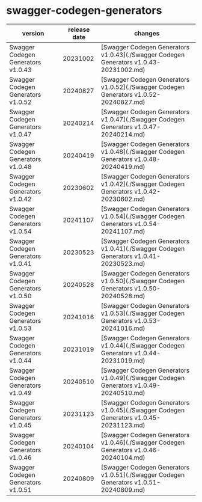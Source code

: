 # swagger-codegen-generators	


|version|release date|changes|
|---|---|---|
|Swagger Codegen Generators v1.0.43|20231002|[Swagger Codegen Generators v1.0.43](./Swagger Codegen Generators v1.0.43-20231002.md)|
|Swagger Codegen Generators v1.0.52|20240827|[Swagger Codegen Generators v1.0.52](./Swagger Codegen Generators v1.0.52-20240827.md)|
|Swagger Codegen Generators v1.0.47|20240214|[Swagger Codegen Generators v1.0.47](./Swagger Codegen Generators v1.0.47-20240214.md)|
|Swagger Codegen Generators v1.0.48|20240419|[Swagger Codegen Generators v1.0.48](./Swagger Codegen Generators v1.0.48-20240419.md)|
|Swagger Codegen Generators v1.0.42|20230602|[Swagger Codegen Generators v1.0.42](./Swagger Codegen Generators v1.0.42-20230602.md)|
|Swagger Codegen Generators v1.0.54|20241107|[Swagger Codegen Generators v1.0.54](./Swagger Codegen Generators v1.0.54-20241107.md)|
|Swagger Codegen Generators v1.0.41|20230523|[Swagger Codegen Generators v1.0.41](./Swagger Codegen Generators v1.0.41-20230523.md)|
|Swagger Codegen Generators v1.0.50|20240528|[Swagger Codegen Generators v1.0.50](./Swagger Codegen Generators v1.0.50-20240528.md)|
|Swagger Codegen Generators v1.0.53|20241016|[Swagger Codegen Generators v1.0.53](./Swagger Codegen Generators v1.0.53-20241016.md)|
|Swagger Codegen Generators v1.0.44|20231019|[Swagger Codegen Generators v1.0.44](./Swagger Codegen Generators v1.0.44-20231019.md)|
|Swagger Codegen Generators v1.0.49|20240510|[Swagger Codegen Generators v1.0.49](./Swagger Codegen Generators v1.0.49-20240510.md)|
|Swagger Codegen Generators v1.0.45|20231123|[Swagger Codegen Generators v1.0.45](./Swagger Codegen Generators v1.0.45-20231123.md)|
|Swagger Codegen Generators v1.0.46|20240104|[Swagger Codegen Generators v1.0.46](./Swagger Codegen Generators v1.0.46-20240104.md)|
|Swagger Codegen Generators v1.0.51|20240809|[Swagger Codegen Generators v1.0.51](./Swagger Codegen Generators v1.0.51-20240809.md)|
